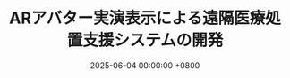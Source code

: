 ---
title: "ARアバター実演表示による遠隔医療処置支援システムの開発"
date: 2025-06-04 00:00:00 +0800
selected: false
pub: "ロボティクス・メカトロニクス講演会（ROBOMECH）"
pub_date: "2025"
authors:
  - 三浦 知咲歩
  - 山田 海俊
  - 青木 大地
  - 村上 壮一
  - 下江 隆司
  - 王 旭
  - 劉 建
  - 西岡 拳
  - 妹尾 拓
  - 伊達 宏昭
  - 七戸 俊明
  - 安部 崇重
  - 金井 理
  - 近野 敦
---